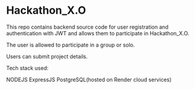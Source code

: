 
# Hackathon_X.O

This repo contains backend source code for user registration and authentication with JWT and allows them to participate in Hackathon_X.O.

The user is allowed to participate in a group or solo.

Users can submit project details.

Tech stack used:

NODEJS
ExpressJS
PostgreSQL(hosted on Render cloud services)


